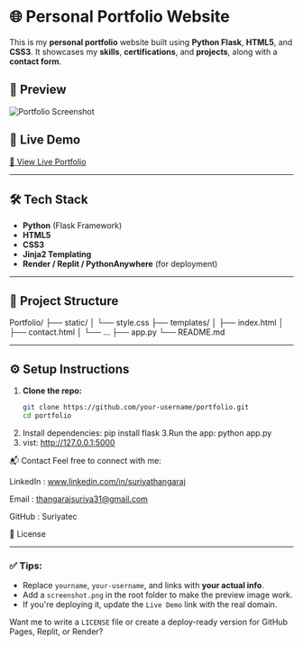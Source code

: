 # 🌐 Personal Portfolio Website

This is my **personal portfolio** website built using **Python Flask**, **HTML5**, and **CSS3**. It showcases my **skills**, **certifications**, and **projects**, along with a **contact form**.

## 📸 Preview

![Portfolio Screenshot](screenshot.png) <!-- Add an actual screenshot of your site -->

## 🚀 Live Demo

[🔗 View Live Portfolio](https://your-portfolio-link.com)

---

## 🛠 Tech Stack

- **Python** (Flask Framework)
- **HTML5**
- **CSS3**
- **Jinja2 Templating**
- **Render / Replit / PythonAnywhere** (for deployment)

---

## 📁 Project Structure

Portfolio/
├── static/
│ └── style.css
├── templates/
│ ├── index.html
│ ├── contact.html
│ └── ...
├── app.py
└── README.md


---

## ⚙️ Setup Instructions

1. **Clone the repo:**
   ```bash
   git clone https://github.com/your-username/portfolio.git
   cd portfolio
 2. Install dependencies:
    pip install flask
3.Run the app:
    python app.py
4. vist:
    http://127.0.0.1:5000

📬 Contact
Feel free to connect with me:

LinkedIn : www.linkedin.com/in/suriyathangaraj

Email : thangarajsuriya31@gmail.com

GitHub : Suriyatec

📄 License

---

### ✅ Tips:
- Replace `yourname`, `your-username`, and links with **your actual info**.
- Add a `screenshot.png` in the root folder to make the preview image work.
- If you're deploying it, update the `Live Demo` link with the real domain.

Want me to write a `LICENSE` file or create a deploy-ready version for GitHub Pages, Replit, or Render?


